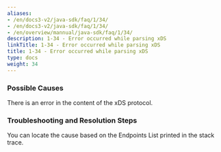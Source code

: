 ```yaml
---
aliases:
- /en/docs3-v2/java-sdk/faq/1/34/
- /en/docs3-v2/java-sdk/faq/1/34/
- /en/overview/mannual/java-sdk/faq/1/34/
description: 1-34 - Error occurred while parsing xDS
linkTitle: 1-34 - Error occurred while parsing xDS
title: 1-34 - Error occurred while parsing xDS
type: docs
weight: 34
---
```







### Possible Causes

There is an error in the content of the xDS protocol.

### Troubleshooting and Resolution Steps

You can locate the cause based on the Endpoints List printed in the stack trace.

